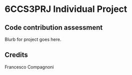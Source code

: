 # 6CCS3PRJ Individual Project
## Code contribution assessment
Blurb for project goes here.

## Credits
Francesco Compagnoni
